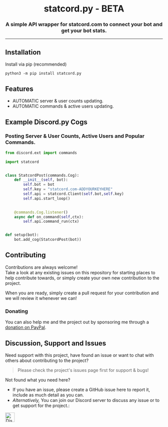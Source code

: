 <!-- Source: https://github.com/MattIPv4/template/blob/master/README.md -->

<!-- Title -->
<h1 align="center" id="statcordpy">
    statcord.py - BETA
</h1>

<!-- Tag line --> 
<h3 align="center">A simple API wrapper for statcord.com  to connect your bot and get your bot stats.</h3>



----

<!-- Content -->
## Installation

Install via pip (recommended)

```Shell
python3 -m pip install statcord.py
```

## Features

* AUTOMATIC server & user counts updating.
* AUTOMATIC commands & active users updating.

## Example Discord.py Cogs

### Posting Server & User Counts, Active Users and Popular Commands.

```Python
from discord.ext import commands

import statcord


class StatcordPost(commands.Cog):
    def __init__(self, bot):
        self.bot = bot
        self.key = "statcord.com-ADDYOURKEYHERE"
        self.api = statcord.Client(self.bot,self.key)
        self.api.start_loop()
        

    @commands.Cog.listener()
    async def on_command(self,ctx):
        self.api.command_run(ctx)


def setup(bot):
    bot.add_cog(StatcordPost(bot))

```

## Contributing

Contributions are always welcome!\
Take a look at any existing issues on this repository for starting places to help contribute towards, or simply create your own new contribution to the project.

When you are ready, simply create a pull request for your contribution and we will review it whenever we can!

### Donating

You can also help me and the project out by sponsoring me through a [donation on PayPal](http://paypal.me/labdiscord).


<!-- Discussion & Support -->
## Discussion, Support and Issues

Need support with this project, have found an issue or want to chat with others about contributing to the project?
> Please check the project's issues page first for support & bugs!

Not found what you need here?

* If you have an issue, please create a GitHub issue here to report it, include as much detail as you can.
* _Alternatively,_ You can join our Discord server to discuss any issue or to get support for the project.:

<a href="http://statcord.com/discord" target="_blank">
    <img src="https://discordapp.com/api/guilds/608711879858192479/embed.png" alt="Discord" height="30">
</a>
